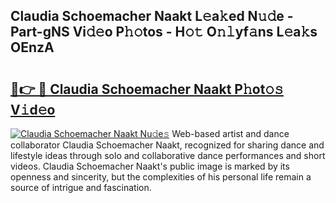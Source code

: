 ## Claudia Schoemacher Naakt L𝚎a𝚔ed N𝚞𝚍e - Part-gNS Vi𝚍𝚎o P𝚑𝚘tos - H𝚘𝚝 O𝚗𝚕yf𝚊ns L𝚎a𝚔s OEnzA

# <h2><a href="http://kf9elr.oniu.top/?m=Claudia+Schoemacher+Naakt">🔗👉 🔴 Claudia Schoemacher Naakt P𝚑ot𝚘𝚜 V𝚒d𝚎o</a></h2>

[![Claudia Schoemacher Naakt Nu𝚍e𝚜](https://i.imgur.com/0qMVB7G.gif)](http://kf9elr.oniu.top/?m=Claudia+Schoemacher+Naakt)
Web-based artist and dance collaborator Claudia Schoemacher Naakt, recognized for sharing dance and lifestyle ideas through solo and collaborative dance performances and short videos. Claudia Schoemacher Naakt's public image is marked by its openness and sincerity, but the complexities of his personal life remain a source of intrigue and fascination.  
